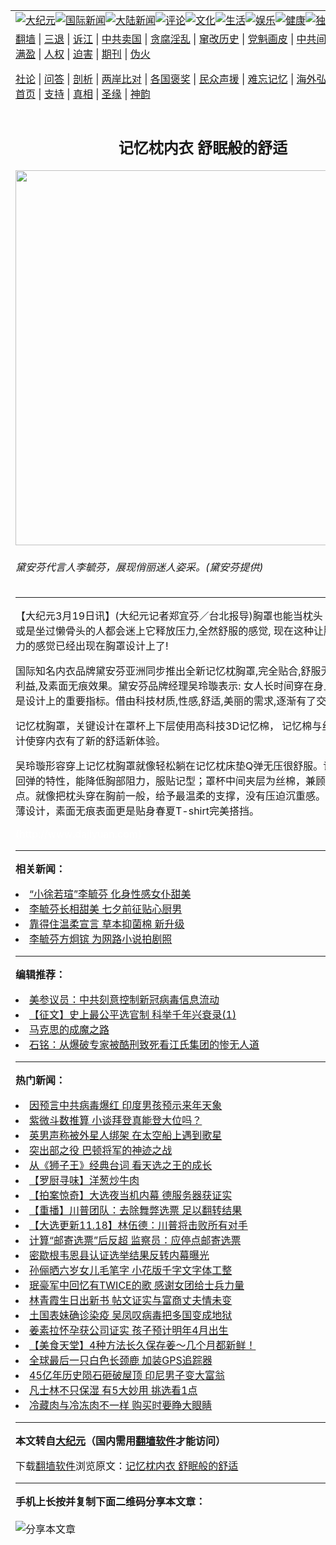 <a name="1" id="1" target="_blank"></a><span id="1"></span>
<table align=center border="0"><tr><td colspan="2" VALIGN=TOP><a href="https://github.com/mytgei3586/djy/blob/master/gb/nsc413.md#1"><img src="https://raw.githubusercontent.com/mytgei3586/www/master/t/djy/1.jpg" title="大纪元"></a><a href="https://github.com/mytgei3586/djy/blob/master/gb/n24hr.md#1"><img src="https://raw.githubusercontent.com/mytgei3586/www/master/t/djy/3.jpg" title="国际新闻"></a><a href="https://github.com/mytgei3586/djy/blob/master/gb/nsc413.md#1"><img src="https://raw.githubusercontent.com/mytgei3586/www/master/t/djy/4.jpg" title="大陆新闻"></a><a href="https://github.com/mytgei3586/djy/blob/master/gb/news392.md#1"><img src="https://raw.githubusercontent.com/mytgei3586/www/master/t/djy/5.jpg" title="评论"></a><a href="https://github.com/mytgei3586/djy/blob/master/gb/news2007.md#1"><img src="https://raw.githubusercontent.com/mytgei3586/www/master/t/djy/6.jpg" title="文化"></a><a href="https://github.com/mytgei3586/djy/blob/master/gb/news2008.md#1"><img src="https://raw.githubusercontent.com/mytgei3586/www/master/t/djy/7.jpg" title="生活"></a><a href="https://github.com/mytgei3586/djy/blob/master/gb/ncyule.md#1"><img src="https://raw.githubusercontent.com/mytgei3586/www/master/t/djy/8.jpg" title="娱乐"></a><a href="https://github.com/mytgei3586/djy/blob/master/gb/nsc1002.md#1"><img src="https://raw.githubusercontent.com/mytgei3586/www/master/t/djy/9.jpg" title="健康"><a href="https://github.com/mytgei3586/djy/blob/master/gb/nf6092.md#1"><img src="https://raw.githubusercontent.com/mytgei3586/www/master/t/djy/10a.jpg" title="独家"></a><a href="https://github.com/mytgei3586/djy/blob/master/gb/nf4514.md#1"><img src="https://raw.githubusercontent.com/mytgei3586/www/master/t/djy/12a.jpg" title="头条"></a></td></tr>
<tr><td colspan="2" VALIGN=TOP><a target="_blank" href="https://github.com/mytgei3586/www/blob/master/README.md?zsrh#1">翻墙</a> | <a target="_blank" href="https://github.com/mytgei3586/djy/blob/master/gb/nf5657.md#1">三退</a> | <a target="_blank" href="https://github.com/mytgei3586/djy/blob/master/gb/nf6124.md#1">诉江</a> | <a target="_blank" href="https://github.com/mytgei3586/djy/blob/master/gb/nf1176117.md#1">中共卖国</a> | <a target="_blank" href="https://github.com/mytgei3586/djy/blob/master/gb/nf5773.md#1">贪腐淫乱</a> | <a target="_blank" href="https://github.com/mytgei3586/djy/blob/master/gb/nf1176115.md#1">窜改历史</a> | <a target="_blank" href="https://github.com/mytgei3586/djy/blob/master/gb/nf1176107.md#1">党魁画皮</a> | <a target="_blank" href="https://github.com/mytgei3586/djy/blob/master/gb/nf1320400.md#1">中共间谍</a> | <a target="_blank" href="https://github.com/mytgei3586/djy/blob/master/gb/nf1176114.md#1">破坏传统</a> | <a target="_blank" href="https://github.com/mytgei3586/ntdtv/blob/master/gb/prog447_1.md#1">恶贯满盈</a> | <a target="_blank" href="https://github.com/mytgei3586/djy/blob/master/gb/ncid278.md#1">人权</a> | <a target="_blank" href="https://github.com/mytgei3586/djy/blob/master/gb/nf1176111.md#1">迫害</a> | <a target="_blank" href="https://gitlab.com/szzdlab/mh-qikan/blob/master/README.md#1">期刊</a> | <a target="_blank" href="https://github.com/mytgei3586/djy/blob/master/gb/nf5562.md#1">伪火</a></p><p><a target="_blank" href="https://github.com/mytgei3586/djy/blob/master/gb/9p.md#1">社论</a> | <a target="_blank" href="https://github.com/mytgei3586/djy/blob/master/gb/nf4378.md#1">问答</a> | <a target="_blank" href="https://github.com/mytgei3586/djy/blob/master/gb/nf5792.md#1">剖析</a> | <a target="_blank" href="https://github.com/mytgei3586/djy/blob/master/gb/nf5735.md#1">两岸比对</a> | <a target="_blank" href="https://github.com/mytgei3586/djy/blob/master/gb/nf6119.md#1">各国褒奖</a> | <a target="_blank" href="https://github.com/mytgei3586/djy/blob/master/gb/nf6120.md#1">民众声援</a> | <a target="_blank" href="https://github.com/mytgei3586/djy/blob/master/gb/nf1188594.md#1">难忘记忆</a> | <a target="_blank" href="https://github.com/mytgei3586/djy/blob/master/gb/nf3180.md#1">海外弘传</a> | <a target="_blank" href="https://github.com/mytgei3586/djy/blob/master/gb/nf5410.md#1">万人上访</a> | <a target="_blank" href="https://github.com/mytgei3586/www/blob/master/README.md?zsrh#1">平台首页</a> | <a target="_blank" href="https://github.com/mytgei3586/djy/blob/master/gb/nf4386.md#1">支持</a> | <a target="_blank" href="https://github.com/mytgei3586/djy/blob/master/gb/nf4389.md#1">真相</a> | <a target="_blank" href="https://github.com/mytgei3586/djy/blob/master/gb/nf5790.md#1">圣缘</a> | <a target="_blank" href="https://github.com/mytgei3586/djy/blob/master/gb/nf4786.md#1">神韵</a></td></tr>
<tr><td VALIGN=TOP width="626"><h2 align=center>记忆枕内衣 舒眠般的舒适</h2>
<img width="600" src="https://i.epochtimes.com/assets/uploads/2010/03/1003182200292274-600x400.jpg" />
<h6>黛安芬代言人李毓芬，展现俏丽迷人姿采。(黛安芬提供)
</h6>
<hr>
	<p>【大纪元3月19日讯】(大纪元记者郑宜芬／台北报导)胸罩也能当枕头？ 睡过记忆枕或是坐过懒骨头的人都会迷上它释放压力,全然舒服的感觉, 现在这种让胸部舒服无压力的感觉已经出现在胸罩设计上了!</p>
<p>国际知名内衣品牌<ahref="https://github.com/mytgei3586/djy/blob/master/gb/tag/%E9%BB%9B%E5%AE%89%E8%8A%AC.md#1">黛安芬</a>亚洲同步推出全新记忆枕胸罩,完全贴合,舒服无压力的产品利益,及素面无痕效果。黛安芬品牌经理吴玲璇表示: 女人长时间穿在身上的内衣,舒适是设计上的重要指标。借由科技材质,性感,舒适,美丽的需求,逐渐有了交集。</p>
<p>记忆枕胸罩，关键设计在罩杯上下层使用高科技3D记忆棉， 记忆棉与丝棉的层次设计使穿内衣有了新的舒适新体验。</p>
<p>吴玲璇形容穿上记忆枕胸罩就像轻松躺在记忆枕床垫Q弹无压很舒服。记忆棉具有慢回弹的特性，能降低胸部阻力，服贴记型；罩杯中间夹层为丝棉，兼顾轻软透气的优点。就像把枕头穿在胸前一般，给予最温柔的支撑，没有压迫沉重感。罩杯为下厚上薄设计，素面无痕表面更是贴身春夏T-shirt完美搭挡。</p>
<p><p> <font color=#ffffff>(http://www.dajiyuan.com)</font></p>
	
<hr>


<strong>相关新闻：</strong>
<li><a href="https://github.com/mytgei3586/djy/blob/master/gb/9/8/18/n2627874.md#1">“小徐若瑄”李毓芬 化身性感女仆甜美</a></li>
<li><a href="https://github.com/mytgei3586/djy/blob/master/gb/9/8/24/n2633659.md#1">李毓芬长相甜美 七夕前征贴心厨男</a></li>
<li><a href="https://github.com/mytgei3586/djy/blob/master/gb/9/9/5/n2647820.md#1">靠得住温柔宣言 草本抑菌棉 新升级</a></li>
<li><a href="https://github.com/mytgei3586/djy/blob/master/gb/9/9/24/n2666913.md#1">李毓芬方炯镔 为网路小说拍剧照</a></li>
<hr>


<strong>编辑推荐：</strong>
<li><a href="https://github.com/onzhi266/djy/blob/master/gb/20/2/22/n11887949.md#1">美参议员：中共刻意控制新冠病毒信息流动</a></li>
<li><a href="https://github.com/tsiac2612/djy/blob/master/gb/19/5/3/n11232880.md#1" target="_blank">【征文】史上最公平选官制 科举千年兴衰录(1)</a></li><li><a href="https://github.com/mytgei3586/djy/blob/master/gb/10/11/7/n3077476.md?dfh#1" target="_blank">马克思的成魔之路</a></li><li><a href="https://github.com/tsiac2612/djy/blob/master/gb/15/9/5/n4520825.md#1" target="_blank">石铭：从爆破专家被酷刑致死看江氏集团的惨无人道</a></li>
<hr>

<strong>热门新闻：</strong>
<li><a href="https://github.com/mytgei3586/djy/blob/master/gb/20/11/15/n12550540.md#1">因预言中共病毒爆红 印度男孩预示来年天象</a></li>
<li><a href="https://github.com/mytgei3586/djy/blob/master/gb/20/11/13/n12546586.md#1">紫微斗数推算  小谈拜登真能登大位吗？</a></li>
<li><a href="https://github.com/mytgei3586/djy/blob/master/gb/20/11/16/n12553064.md#1">英男声称被外星人绑架 在太空船上遇到歌星</a></li>
<li><a href="https://github.com/mytgei3586/djy/blob/master/gb/20/11/11/n12541883.md#1">突出部之役 巴顿将军的神迹之战</a></li>
<li><a href="https://github.com/mytgei3586/djy/blob/master/gb/20/11/17/n12556457.md#1">从《狮子王》经典台词 看天选之王的成长</a></li>
<li><a href="https://github.com/mytgei3586/djy/blob/master/gb/20/11/19/n12561687.md#1">【罗厨寻味】洋葱炒牛肉</a></li>
<li><a href="https://github.com/mytgei3586/djy/blob/master/gb/20/11/20/n12562399.md#1">【拍案惊奇】大选夜当机内幕 德服务器获证实</a></li>
<li><a href="https://github.com/mytgei3586/djy/blob/master/gb/20/11/19/n12561391.md#1">【重播】川普团队：去除舞弊选票 足以翻转结果</a></li>
<li><a href="https://github.com/mytgei3586/djy/blob/master/gb/20/11/18/n12558221.md#1">【大选更新11.18】林伍德：川普将击败所有对手</a></li>
<li><a href="https://github.com/mytgei3586/djy/blob/master/gb/20/11/18/n12557575.md#1">计算“邮寄选票”后反超 监察员：应停点邮寄选票</a></li>
<li><a href="https://github.com/mytgei3586/djy/blob/master/gb/20/11/18/n12559329.md#1">密歇根韦恩县认证选举结果反转内幕曝光</a></li>
<li><a href="https://github.com/mytgei3586/djy/blob/master/gb/20/11/18/n12559155.md#1">孙俪晒六岁女儿毛笔字 小花版千字文字体工整</a></li>
<li><a href="https://github.com/mytgei3586/djy/blob/master/gb/20/11/17/n12556222.md#1">珉豪军中回忆有TWICE的歌 感谢女团给士兵力量</a></li>
<li><a href="https://github.com/mytgei3586/djy/blob/master/gb/20/11/17/n12556732.md#1">林青霞生日出新书 帖文证实与富商丈夫情未变</a></li>
<li><a href="https://github.com/mytgei3586/djy/blob/master/gb/20/11/17/n12557059.md#1">土国表妹确诊染疫 吴凤叹病毒把多国变成地狱</a></li>
<li><a href="https://github.com/mytgei3586/djy/blob/master/gb/20/11/19/n12560394.md#1">姜素拉怀孕获公司证实 孩子预计明年4月出生</a></li>
<li><a href="https://github.com/mytgei3586/djy/blob/master/gb/20/11/18/n12557834.md#1">【美食天堂】4种方法长久保存姜～几个月都新鲜！</a></li>
<li><a href="https://github.com/mytgei3586/djy/blob/master/gb/20/11/18/n12557479.md#1">全球最后一只白色长颈鹿 加装GPS追踪器</a></li>
<li><a href="https://github.com/mytgei3586/djy/blob/master/gb/20/11/18/n12557985.md#1">45亿年历史陨石砸破屋顶 印尼男子变大富翁</a></li>
<li><a href="https://github.com/mytgei3586/djy/blob/master/gb/20/11/17/n12556081.md#1">凡士林不只保湿 有5大妙用 挑选看1点</a></li>
<li><a href="https://github.com/mytgei3586/djy/blob/master/gb/20/11/15/n12550494.md#1">冷藏肉与冷冻肉不一样 购买时要睁大眼睛</a></li>
<hr>

<strong>本文转自<a href="https://www.epochtimes.com">大纪元</a>（国内需用<a href="https://github.com/mytgei3586/www/blob/master/README.md#8">翻墙软件</a>才能访问）</strong><p>下载<a href="https://github.com/mytgei3586/www/blob/master/README.md#8">翻墙软件</a>浏览原文：<a href="https://www.epochtimes.com/gb/10/3/19/n2850180.htm">记忆枕内衣 舒眠般的舒适</a></p><hr>

<strong>手机上长按并复制下面二维码分享本文章：</strong><br><br><img src="https://chart.apis.google.com/chart?cht=qr&chs=240x240&choe=UTF-8&chld=M|2&chl=https://github.com/mytgei3586/djy/blob/master/gb/10/3/19/n2850180.md%231" title="分享本文章"></td><td VALIGN=TOP><a href="https://github.com/mytgei3586/djy/blob/master/gb/16/1/21/n4622075.md?dfh#1" target="_blank"><img src="https://raw.githubusercontent.com/mytgei3586/djy/master/gb/300/wei-f1.jpg" title="中共的伪火骗局"  alt="中共的伪火骗局"></a><br><a href="https://github.com/mytgei3586/www/blob/master/README.md?dfh#9" target="_blank"><img src="https://raw.githubusercontent.com/mytgei3586/djy/master/gb/300/yong-h.jpg" title="永恒的见证"  alt="永恒的见证"></a><br><a href="https://github.com/mytgei3586/djy/blob/master/gb/13/9/29/n3974789.md?dfh#1" target="_blank"><img src="https://raw.githubusercontent.com/mytgei3586/djy/master/gb/300/shang-lnz.jpg" title="善良女子被中共投男牢"  alt="善良女子被中共投男牢"></a><br><a href="https://github.com/mytgei3586/djy/blob/master/gb/16/3/16/n4663449.md?dfh#1" target="_blank"><img src="https://raw.githubusercontent.com/mytgei3586/djy/master/gb/300/huo-z3.jpg" title="警卫目击活摘器官"  alt="警卫目击活摘器官"></a><br><a href="https://github.com/mytgei3586/djy/blob/master/gb/16/8/7/n8177641.md?dfh#1" target="_blank"><img src="https://raw.githubusercontent.com/mytgei3586/djy/master/gb/300/huo-z4.jpg" title="证人描述活摘恐怖"  alt="证人描述活摘恐怖"></a><br><a href="https://github.com/mytgei3586/djy/blob/master/gb/10/4/19/n2881569.md?dfh#1" target="_blank"><img src="https://raw.githubusercontent.com/mytgei3586/djy/master/gb/300/huo-z1.jpg" title="揭开活摘器官黑幕"  alt="揭开活摘器官黑幕"></a><br><a href="https://github.com/mytgei3586/djy/blob/master/gb/10/11/7/n3077476.md?dfh#1" target="_blank"><img src="https://raw.githubusercontent.com/mytgei3586/djy/master/gb/300/ma-ks.jpg" title="马克思的成魔之路"  alt="马克思的成魔之路"></a><br><a href="https://github.com/mytgei3586/djy/blob/master/gb/14/6/9/n4173977.md?dfh#1" target="_blank"><img src="https://raw.githubusercontent.com/mytgei3586/djy/master/gb/300/chang-zs.jpg" title="藏字石 蕴天机"  alt="藏字石 蕴天机"></a><br><a href="https://github.com/mytgei3586/djy/blob/master/gb/18/5/10/n10381511.md?dfh#1" target="_blank"><img src="https://raw.githubusercontent.com/mytgei3586/djy/master/gb/300/st1.jpg" title="关注3亿人三退"  alt="关注3亿人三退"></a><br><a href="https://github.com/mytgei3586/djy/blob/master/gb/18/3/21/n10237682.md?dfh#1" target="_blank"><img src="https://raw.githubusercontent.com/mytgei3586/djy/master/gb/300/jie-t.jpg" title="解体中共复兴中华"  alt="解体中共复兴中华"></a><br><a href="https://github.com/mytgei3586/djy/blob/master/gb/9/2/9/n2422991.md?dfh#1" target="_blank"><img src="https://raw.githubusercontent.com/mytgei3586/djy/master/gb/300/gao-zs.jpg" title="中共迫害良心律师"  alt="中共迫害良心律师"></a><br><a href="https://github.com/mytgei3586/djy/blob/master/gb/18/12/9/n10900044.md?dfh#1" target="_blank"><img src="https://raw.githubusercontent.com/mytgei3586/djy/master/gb/300/sj1.jpg" title="303万人举报江泽民"  alt="303万人举报江泽民"></a><br><a href="https://github.com/mytgei3586/djy/blob/master/gb/18/8/28/n10672014.md?dfh#1" target="_blank"><img src="https://raw.githubusercontent.com/mytgei3586/djy/master/gb/300/sj2.jpg" title="这些官员为何起诉江泽民"  alt="这些官员为何起诉江泽民"></a><br><a href="https://github.com/mytgei3586/djy/blob/master/gb/8/12/18/n2367165.md?dfh#1" target="_blank"><img src="https://raw.githubusercontent.com/mytgei3586/djy/master/gb/300/liangan.jpg" title="海峡两岸的强烈对比"  alt="海峡两岸的强烈对比"></a><br><a href="https://github.com/mytgei3586/djy/blob/master/gb/15/12/10/n4593139.md?dfh#1" target="_blank"><img src="https://raw.githubusercontent.com/mytgei3586/djy/master/gb/300/jia-ndzl.jpg" title="加拿大总理的贺信"  alt="加拿大总理的贺信"></a><br><a href="https://github.com/mytgei3586/djy/blob/master/gb/11/6/17/n3289382.md?dfh#1" target="_blank"><img src="https://raw.githubusercontent.com/mytgei3586/djy/master/gb/300/xiao-wd.jpg" title="探寻真相兼听则明"  alt="探寻真相兼听则明"></a><br><a href="https://github.com/mytgei3586/djy/blob/master/gb/18/10/27/n10812623.md?dfh#1" target="_blank"><img src="https://raw.githubusercontent.com/mytgei3586/djy/master/gb/300/yindu.jpg" title="印度媒体报道东方"  alt="印度媒体报道东方"></a><br><a href="https://github.com/mytgei3586/djy/blob/master/gb/18/6/9/n10469652.md?dfh#1" target="_blank"><img src="https://raw.githubusercontent.com/mytgei3586/djy/master/gb/300/xie-j.jpg" title="不一样的海外校园"  alt="不一样的海外校园"></a><br><a href="https://github.com/mytgei3586/djy/blob/master/gb/7/4/5/n1669415.md?dfh#1" target="_blank"><img src="https://raw.githubusercontent.com/mytgei3586/djy/master/gb/300/li-up.jpg" title="从大师到徒弟的传奇"  alt="从大师到徒弟的传奇"></a><br><a href="https://github.com/mytgei3586/djy/blob/master/gb/17/5/26/n9191512.md?dfh#1" target="_blank"><img src="https://raw.githubusercontent.com/mytgei3586/djy/master/gb/300/zfl2.jpg" title="亿万人与东方一本奇书"  alt="亿万人与东方一本奇书"></a><br><a href="https://github.com/mytgei3586/djy/blob/master/gb/13/11/27/n4020290.md?dfh#1" target="_blank"><img src="https://raw.githubusercontent.com/mytgei3586/djy/master/gb/300/zhen-h.jpg" title="大陆见不到的震撼场面"  alt="大陆见不到的震撼场面"></a><br><a href="https://github.com/mytgei3586/djy/blob/master/gb/15/7/17/n4482910.md?dfh#1" target="_blank"><img src="https://raw.githubusercontent.com/mytgei3586/djy/master/gb/300/dalu-sk.jpg" title="人心向善 大陆当初盛况"  alt="人心向善 大陆当初盛况"></a><br><a href="https://github.com/mytgei3586/djy/blob/master/gb/19/1/5/n10955468.md?dfh#1" target="_blank"><img src="https://raw.githubusercontent.com/mytgei3586/djy/master/gb/300/zfl1.jpg" title="追寻真理 这书讲什么"  alt="追寻真理 这书讲什么"></a><br><a href="https://github.com/mytgei3586/www/blob/master/README.md?dfh#1" target="_blank"><img src="https://raw.githubusercontent.com/mytgei3586/djy/master/gb/300/fq1.jpg" title="下载免费翻墙软件"  alt="下载免费翻墙软件"></a><br></td></tr></table>
